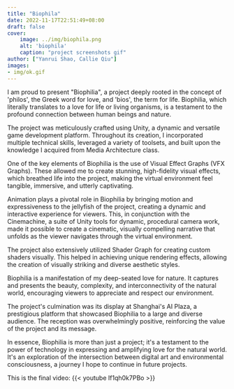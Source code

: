 ```yaml
---
title: "Biophila"
date: 2022-11-17T22:51:49+08:00
draft: false
cover:
    image: ../img/biophila.png
    alt: 'biophila'
    caption: "project screenshots gif"
author: ["Yanrui Shao, Callie Qiu"]
images:
- img/ok.gif
---
```


I am proud to present "Biophilia", a project deeply rooted in the concept of 'philos', the Greek word for love, and 'bios', the term for life. Biophilia, which literally translates to a love for life or living organisms, is a testament to the profound connection between human beings and nature.

The project was meticulously crafted using Unity, a dynamic and versatile game development platform. Throughout its creation, I incorporated multiple technical skills, leveraged a variety of toolsets, and built upon the knowledge I acquired from Media Architecture class.

One of the key elements of Biophilia is the use of Visual Effect Graphs (VFX Graphs). These allowed me to create stunning, high-fidelity visual effects, which breathed life into the project, making the virtual environment feel tangible, immersive, and utterly captivating.

Animation plays a pivotal role in Biophilia by bringing motion and expressiveness to the jellyfish of the project, creating a dynamic and interactive experience for viewers. This, in conjunction with the Cinemachine, a suite of Unity tools for dynamic, procedural camera work, made it possible to create a cinematic, visually compelling narrative that unfolds as the viewer navigates through the virtual environment.

The project also extensively utilized Shader Graph for creating custom shaders visually. This helped in achieving unique rendering effects, allowing the creation of visually striking and diverse aesthetic styles.

Biophilia is a manifestation of my deep-seated love for nature. It captures and presents the beauty, complexity, and interconnectivity of the natural world, encouraging viewers to appreciate and respect our environment.

The project's culmination was its display at Shanghai's AI Plaza, a prestigious platform that showcased Biophilia to a large and diverse audience. The reception was overwhelmingly positive, reinforcing the value of the project and its message.

In essence, Biophilia is more than just a project; it's a testament to the power of technology in expressing and amplifying love for the natural world. It's an exploration of the intersection between digital art and environmental consciousness, a journey I hope to continue in future projects.


This is the final video: {{< youtube If1qh0k7PBo >}}
